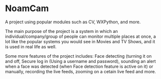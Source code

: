 # NoamCam
A project using popular modules such as CV, WXPython, and more.

The main purpose of the project is a system in which an individual/company/group of people can monitor multiple places at once, a lot like the popular systems you would see in Movies and TV Shows, and it is used in real life as well.

Some more features of the project includes: Face detecting (turning it on and off, Secure log in (Using a username and password), sounding an alert when a face was detected (when Face detection feature is active on it) or manually, recording the live feeds, zooming on a cetain live feed and more.
